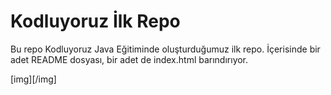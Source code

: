 # Kodluyoruz İlk Repo
Bu repo Kodluyoruz Java Eğitiminde oluşturduğumuz ilk repo. İçerisinde bir adet README dosyası, bir adet de index.html barındırıyor.

[img][/img]
